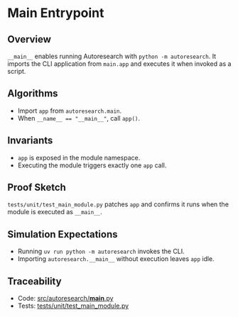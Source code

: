 # Main Entrypoint

## Overview

`__main__` enables running Autoresearch with `python -m autoresearch`. It
imports the CLI application from `main.app` and executes it when invoked as a
script.

## Algorithms

- Import `app` from `autoresearch.main`.
- When `__name__ == "__main__"`, call `app()`.

## Invariants

- `app` is exposed in the module namespace.
- Executing the module triggers exactly one `app` call.

## Proof Sketch

`tests/unit/test_main_module.py` patches `app` and confirms it runs when the
module is executed as `__main__`.

## Simulation Expectations

- Running `uv run python -m autoresearch` invokes the CLI.
- Importing `autoresearch.__main__` without execution leaves `app` idle.

## Traceability

- Code: [src/autoresearch/__main__.py][m1]
- Tests: [tests/unit/test_main_module.py][t1]

[m1]: ../../src/autoresearch/__main__.py
[t1]: ../../tests/unit/test_main_module.py
